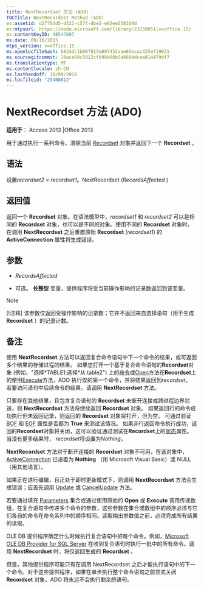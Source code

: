 ```yaml
---
title: NextRecordset 方法 (ADO)
TOCTitle: NextRecordset Method (ADO)
ms:assetid: d2776dd5-d521-c57f-dbe5-e02ee238104d
ms:mtpsurl: https://msdn.microsoft.com/library/JJ250051(v=office.15)
ms:contentKeyID: 48547887
ms.date: 09/18/2015
mtps_version: v=office.15
ms.openlocfilehash: b824dc1b00f913e097432aae65ecac425ef19031
ms.sourcegitcommit: 19aca09c5812cfb98b68b5d4604dcaa814479df7
ms.translationtype: MT
ms.contentlocale: zh-CN
ms.lasthandoff: 10/09/2018
ms.locfileid: "25468812"
---
```

# <a name="nextrecordset-method-ado"></a>NextRecordset 方法 (ADO)


**适用于**： Access 2013 |Office 2013
 

用于通过执行一系列命令，清除当前 [Recordset](recordset-object-ado.md) 对象并返回下一个 **Recordset** 。

## <a name="syntax"></a>语法

设置*recordset2* = *recordset1*。NextRecordset (*RecordsAffected* )

## <a name="return-value"></a>返回值

返回一个 **Recordset** 对象。在语法模型中，*recordset1* 和 *recordset2* 可以是相同的 **Recordset** 对象，也可以是不同的对象。使用不同的 **Recordset** 对象时，在调用 **NextRecordset** 之后重置原始 **Recordset** (*recordset1*) 的 **ActiveConnection** 属性将生成错误。

## <a name="parameters"></a>参数

- *RecordsAffected*

- 可选。 **长整型** 变量，提供程序将受当前操作影响的记录数返回到该变量。


> [!NOTE]
> <P>[!注释] 该参数仅返回受操作影响的记录数；它并不返回来自选择语句（用于生成 <STRONG>Recordset</STRONG> ）的记录计数。</P>



## <a name="remarks"></a>备注

使用 **NextRecordset** 方法可以返回复合命令语句中下一个命令的结果，或可返回多个结果的存储过程的结果。 如果您打开一个基于复合命令语句的**Recordset**对象 (例如，"选择\*TABLE1;选择\*从 table2") 上的[命令](command-object-ado.md)或[Open](open-method-ado-recordset.md)方法在**Recordset**上的使用[Execute](https://msdn.microsoft.com/library/jj248785\(v=office.15\))方法，ADO 执行仅的第一个命令，并将结果返回到*recordset*。 若要访问语句中后续命令的结果，请调用 **NextRecordset** 方法。

只要存在其他结果，且包含复合语句的 **Recordset** 未断开连接或跨进程边界封送，则 **NextRecordset** 方法将继续返回 **Recordset** 对象。 如果返回行的命令成功执行但未返回记录，则返回的 **Recordset** 对象将打开，但为空。 可通过验证 [BOF](bof-eof-properties-ado.md) 和 [EOF](bof-eof-properties-ado.md) 属性是否都为 **True** 来测试该情况。 如果非行返回命令执行成功，返回的**Recordset**对象将关闭，这可以验证通过测试在**Recordset**上的[状态](state-property-ado.md)属性。 当没有更多结果时， *recordset*将设置为*Nothing*。

**NextRecordset** 方法对于断开连接的 **Recordset** 对象不可用，在该对象中， [ActiveConnection](activeconnection-property-ado.md) 已设置为 **Nothing** （用 Microsoft Visual Basic）或 NULL（用其他语言）。

如果正在进行编辑，且正处于即时更新模式下，则调用 **NextRecordset** 方法会生成错误；应首先调用 [Update](update-method-ado.md) 或 [CancelUpdate](cancelupdate-method-ado.md) 方法。

若要通过填充 [Parameters](parameters-collection-ado.md) 集合或通过使用原始的 **Open** 或 **Execute** 调用传递数组，在复合语句中传递多个命令的参数，这些参数在集合或数组中的顺序必须与它们各自的命令在命令系列中的顺序相同。读取输出参数值之前，必须完成所有结果的读取。

OLE DB 提供程序确定什么时候执行复合语句中的每个命令。例如，[Microsoft OLE DB Provider for SQL Server](microsoft-ole-db-provider-for-sql-server.md) 在收到复合语句时执行一批中的所有命令。调用 **NextRecordset** 时，将仅返回生成的 **Recordset** 。

但是，其他提供程序可能只有在调用 NextRecordset 之后才能执行语句中的下一个命令。对于这些提供程序，如果在单步执行整个命令语句之前显式关闭 **Recordset** 对象，ADO 将永远不会执行剩余的语句。

